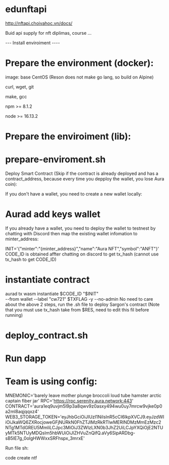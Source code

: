 # edunftapi
http://nftapi.choivahoc.vn/docs/

Buid api supply for nft diplimas, course ...

--- Install enviroiment ----
# Prepare the environment (docker):

image: base CentOS (Reson does not make go lang, so build on Alpine)

curl, wget, git

make, gcc

npm >= 8.1.2

node >= 16.13.2

# Prepare the enviroiment (lib): 

# prepare-enviroment.sh

Deploy Smart Contract (Skip if the contract is already deployed and has a contract_address, because every time you depploy the wallet, you lose Aura coin):

If you don't have a wallet, you need to create a new wallet locally: 

# Aurad add keys wallet

If you already have a wallet, you need to deploy the wallet to testnest by chatting with Discord then map the existing wallet infomation to minter_address:

INIT='{"minter":"{minter_address}","name":"Aura NFT","symbol":"ANFT"}'
CODE_ID is obtained affter chatting on discord  to get tx_hash (cannot use tx_hash  to get CODE_ID)


# instantiate contract
aurad tx wasm instantiate $CODE_ID "$INIT" \
    --from wallet --label "cw721" $TXFLAG -y --no-admin
No need to care about the above 2 steps, run the .sh file to deploy Sargon's contract (Note that you must use tx_hash take from $RES, need to edit this fil before running)

# deploy_contract.sh

# Run dapp

# Team is using config:

MNEMONIC='barely leave mother plunge broccoli loud tube hamster arctic captain fiber jar'
RPC='https://rpc.serenity.aura.network:443'
CONTRACT='aura1eq9uvjm5l9p3a8qwv9z0asxy494wu0uy7mrcw9vjke0p0a2ml8aqjqqxz4'
WEB3_STORAGE_TOKEN='eyJhbGciOiJIUzI1NiIsInR5cCI6IkpXVCJ9.eyJzdWIiOiJkaWQ6ZXRocjoweGFjNURkN0FhZTJlMzRkRTIwMERlNDMzMmEzMzc2NTg1MTdGREU5MmIiLCJpc3MiOiJ3ZWIzLXN0b3JhZ2UiLCJpYXQiOjE2NTUyMTk5NTUyMDQsIm5hbWUiOiJlZHVuZnQifQ.aVy6SipARDbg-sB5IE7g_0olgHWWxxSRFhspx_3mrxE'

Run file sh:


code create ntf
